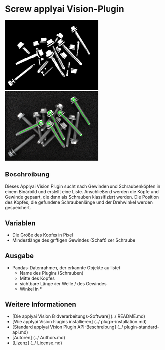 # Screw applyai Vision-Plugin

<Div style = "float: left;">
<Img src = "./example_in.jpg" width = "300" alt = "Eingabebild">
<Img src = "./example_out.jpg" width = "300" alt = "Ausgangsbild">
</ Div>

## Beschreibung
Dieses Applyai Vision Plugin sucht nach Gewinden und Schraubenköpfen in einem Binärbild und erstellt eine Liste. Anschließend werden die Köpfe und Gewinde gepaart, die dann als Schrauben klassifiziert werden. Die Position des Kopfes, die gefundene Schraubenlänge und der Drehwinkel werden gespeichert.

## Variablen
- Die Größe des Kopfes in Pixel
- Mindestlänge des griffigen Gewindes (Schaft) der Schraube

## Ausgabe
- Pandas-Datenrahmen, der erkannte Objekte auflistet
  - Name des Plugins (Schrauben)
  - Mitte des Kopfes
  - sichtbare Länge der Welle / des Gewindes
  - Winkel in °

## Weitere Informationen
- [Die applyai Vision Bildverarbeitungs-Software] (../ README.md)
- [Wie applyai Vision Plugins installieren] (../ plugin-installation.md)
- [Standard applyai Vision Plugin API-Beschreibung] (../ plugin-standard-api.md)
- [Autoren] (../ Authors.md)
- [Lizenz] (../ License.md)
